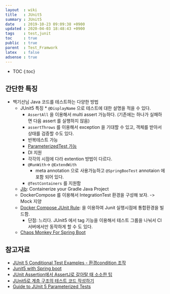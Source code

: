 ```yaml
---
layout  : wiki
title   : JUnit5
summary : JUnit5
date    : 2019-10-23 09:09:38 +0900
updated : 2020-04-03 18:48:43 +0900
tags    : test,junit
toc     : true
public  : true
parent  : Test_Framwork
latex   : false
adsense : true
---
```

* TOC
{:toc}

## 간단한 특징

* 백기선님 Java 코드를 테스트하는 다양한 방법
  * JUnit5 특징
		* `@DisplayName` 으로 테스트에 대한 설명을 적을 수 있다.
    * `AssertAll` 을 이용해서 multi assert 가능하다. (기존에는 하나가 실패하면 다음 assert 를 실행하지 않음)
    * `assertThrows` 를 이용해서 exception 을 기대할 수 있고, 객체를 받아서 상태를 검증할 수도 있다.
    * 반복테스트 가능
    * [ParameterizedTest 가능](https://www.baeldung.com/parameterized-tests-junit-5)
    * DI 지원
    * 각각의 시점에 다라 extention 방법이 다르다.
    * `@RunWith`-> `@ExtendWith`
      * meta annotation 으로 사용가능하고 `@SpringBooTest` annotaion 에 포함 되어 있다.
    * `@TestContainers` 를 지원함
  * [Jib](https://github.com/GoogleContainerTools/jib/tree/master/jib-gradle-plugin): Containerize your Gradle Java Project
  * DockerCompose 를 이용해서 IntegrationTest 환경을 구성해 보자. -> Mock 지양
  * [Docker Compose JUnit Rule](https://github.com/palantir/docker-compose-rule): 을 이용하여 Junit 실행시점에 통합환경을 빌드함.
    * 단점: 느리다. JUnit5 에서 tag 기능을 이용해서 테스트 그룹을 나눠서 CI 서버에서만 동작하게 할 수 도 있다.
  * [Chaos Monkey For Spring Boot](https://github.com/codecentric/chaos-monkey-spring-boot)

## 참고자료

* [JUnit 5 Conditional Test Examples - 환경condition 조작](https://www.mkyong.com/junit5/junit-5-conditional-test-examples/)
* [Junit5 with Spring boot](https://cheese10yun.github.io/junit5-in-spring/)
* [JUnit Assertion에서 AssertJ로 갈아탈 때 소소한 팁](https://www.popit.kr/junit-assertion%EC%97%90%EC%84%9C-assertj%EB%A1%9C-%EA%B0%88%EC%95%84%ED%83%88-%EB%95%8C-%EC%86%8C%EC%86%8C%ED%95%9C-%ED%8C%81/)
* [JUnit5로 계층 구조의 테스트 코드 작성하기](https://johngrib.github.io/wiki/junit5-nested/)
* [Guide to JUnit 5 Parameterized Tests](https://www.baeldung.com/parameterized-tests-junit-5)
